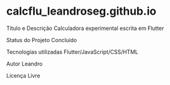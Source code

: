 # calcflu_leandroseg.github.io


Título e Descrição
Calculadora experimental escrita em Flutter


Status do Projeto
Concluído


Tecnologias utilizadas
Flutter/JavaScript/CSS/HTML

Autor
Leandro

Licença
Livre
